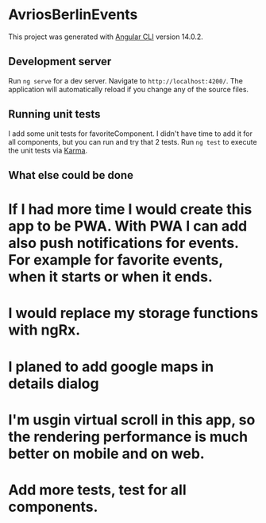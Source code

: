 # AvriosBerlinEvents

This project was generated with [Angular CLI](https://github.com/angular/angular-cli) version 14.0.2.

## Development server

Run `ng serve` for a dev server. Navigate to `http://localhost:4200/`. The application will automatically reload if you change any of the source files.

## Running unit tests
I add some unit tests for favoriteComponent. I didn't have time to add it for all components, but you can run and try that 2 tests.
Run `ng test` to execute the unit tests via [Karma](https://karma-runner.github.io).

## What else could be done
  # If I had more time I would create this app to be PWA. With PWA I can add also push notifications for events. For example for favorite events, when it starts or when it ends.
  # I would replace my storage functions with ngRx.
  # I planed to add google maps in details dialog
  # I'm usgin virtual scroll in this app, so the rendering performance is much better on mobile and on web.
  # Add more tests, test for all components.


